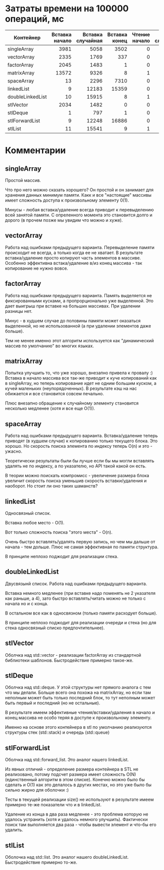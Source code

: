 # Затраты времени на 100000 операций, мс

Контейнер|Вставка начало|Вставка случайная|Вставка конец|Чтение начало|Чтение случайное|Чтение конец|Удаление начало|Удаление случайное|Удаление конец 
---|---:|---:|---:|---:|---:|---:|---:|---:|---:
singleArray|3981|5058|3502|0|0|0|4299|3448|3312
vectorArray|2335|1769|337|0|0|0|1923|1396|0
factorArray|2045|1483|1|0|0|0|1927|1389|1
matrixArray|13572|9326|8|1|1|1|14652|10156|1
spaceArray|13|2296|7310|0|1318|16213|3|4917|6923
linkedList|9|12183|15359|0|2411|37411|6|8736|17056
doubleLinkedList|10|15915|8|1|4864|0|7|8468|8
stlVector|2034|1482|0|0|1|0|1934|1396|0
stlDeque|1|797|1|0|0|0|2|803|2
stlForwardList|9|12248|16886|0|2860|34644|5|8304|31701
stlList|11|15541|9|1|4836|1|7|8515|7

# Комментарии

## singleArray

Простой массив.

Что про него можно сказать хорошего? Он простой и он занимает для хранения данных минимум памяти. Какк и все "настоящие" массивы имеет сложность доступа к произвольному элементу 0(1).

Минусы - любая вставка/удаление всегда приводит к перевыделению всей занятой памяти. С опреленного момента это становится долго и дорого (в прочем позже мы увидим что можно и хуже). 

## vectorArray

Работа над ошибками предыдущего варианта. Перевыделение памяти происходит не всегда, а только когда ее не хватает. В результате вставка/удаление просто копируют часть элементов в массиве. Особенно эффективна встака/удаление в/из конец массива - так копирование не нужно вовсе. 


## factorArray

Работа над ошибками предыдущего варианта. Память выделяется не фиксированными кусками, а пропрорционально уже выделенной. Это дает выигрыш при вставке на больших массивах. При удалении разницы нет.

Минус - в худшем случае до половины памяти может оказаться выделенной, но не использованной (а при удалении элементов даже больше).

Тем не менее именно этот алгоритм используется как "динамический массив по умолчанию" во многих языках.

## matrixArray

Попытка улучшить то, что уже хорошо, внезапно привела к провалу :) Вставка в начало массива все так-же приводит к куче копирований как в singleArray, но теперь копирование идет не одним большим куском, а кучей маленьких (неупорядоченных). В результате кэш на нас обижается и все становится совсем печально.

Плюс внезапно обращение к случайному элементу становится несколько медленее (хотя и все еще O(1)).

## spaceArray

Работа над ошибками предыдущего варианта. Вставка/удаление теперь приводят (в худшем случае) к копированию только текущего блока. Это хорошо. Но скорость поиска элемента по индексу теперь O(n) и это - ужасно. 

Теоретически результаты были бы лучше если бы мы могли вставлять удалять не по индексу, а по указателю, но API такой какой он есть.

В теории можно поискать компромисс - увеличение размера блока увеличит скорость поиска уменьшив скорость вставки/удаления и наоборот. Но стоит ли оно таких шаманств? 

## linkedList

Односвязный список.

Вставка любое место - O(1).

Вот только сложность поиска "этого места" - O(n).

Очень быстро вставлять/удалять первую запись, но чем мы дальше от начала - тем дольше. Плюс не самая эффективная по памяти структура.

В принципе неплохо поджодит для реализации стека. 

## doubleLinkedList

Двусвязынй список. Работа над ошибками предыдущего варианта.

Вставка немного медленее (при вставке надо поменять не 2 указателя как раньше, а 4), зато быстро вставлять/читать можно не только с начала но и с конца.

В остальном все как в односвязном (только памяти расходует больше).

В принципе неплохо поджодит для реализации очереди и стека (но для стека односвязный списко предпочтительнее).

## stlVector

Оболчка над std::vector - реализации factorArray из стандартной библиотеки шаблонов. Быстродействие примерно такое-же.

## stlDeque

Оболчка над std::deque. У этой структуры нет прямого аналога с тем что мы делали. Больше всего она похожа на matrixArray, но если там неполным может быть только последний блок, то тут неполным может быть первый и последний (но не остальные).

В результате имеем эффективные чтения/вставки/удаления в начало и конец массива не особо теряя в доступе к произвольному элементу.

Именно на основе этого контейнера в stl по умолчанию реализуются структуры стек (std::stack) и очередь (std::queue)

## stlForwardList

Оболчка над std::forward_list. Это аналог нашего linkedList.

Из явных отличий - определение размера контейнера в STL не реализовано, потому подсчет размера имеет сложность O(N) (единственный алгоритм в этом списке). Конечно можно было бы сделать и O(1) как это делалось в других местах, но это уже было бы сильно жирно для оболочки :) 

Тесты в текущей реализации size() не используют в результате имеем примерно те-же показатели что и в linkedList.

Удаление из конца в два раза медленее - это проблема которую не удалось устранить (хотя и удалось немного улучшить). Фактически поиск там выполняется два раза - чтобы вывести элемент и что-бы его удалить.

## stlList

Оболочка над std::list. Это аналог нашего doubleLinkedList. Быстродействие примерно то-же.
